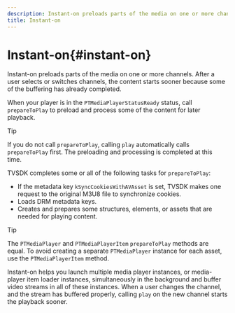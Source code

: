 ```yaml
---
description: Instant-on preloads parts of the media on one or more channels. After a user selects or switches channels, the content starts sooner because some of the buffering has already completed.
title: Instant-on
---
```


# Instant-on{#instant-on}

Instant-on preloads parts of the media on one or more channels. After a user selects or switches channels, the content starts sooner because some of the buffering has already completed.

When your player is in the `PTMediaPlayerStatusReady` status, call `prepareToPlay` to preload and process some of the content for later playback.

>[!TIP]
>
>If you do not call `prepareToPlay`, calling `play` automatically calls `prepareToPlay` first. The preloading and processing is completed at this time.

TVSDK completes some or all of the following tasks for `prepareToPlay`:

* If the metadata key `kSyncCookiesWithAVAsset` is set, TVSDK makes one request to the original M3U8 file to synchronize cookies. 
* Loads DRM metadata keys. 
* Creates and prepares some structures, elements, or assets that are needed for playing content.

>[!TIP]
>
>The `PTMediaPlayer` and `PTMediaPlayerItem` `prepareToPlay` methods are equal. To avoid creating a separate `PTMediaPlayer` instance for each asset, use the `PTMediaPlayerItem` method.

Instant-on helps you launch multiple media player instances, or media-player item loader instances, simultaneously in the background and buffer video streams in all of these instances. When a user changes the channel, and the stream has buffered properly, calling `play` on the new channel starts the playback sooner. 
